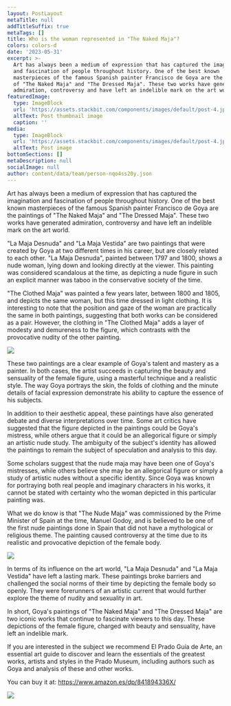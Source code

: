 ```yaml
---
layout: PostLayout
metaTitle: null
addTitleSuffix: true
metaTags: []
title: Who is the woman represented in "The Naked Maja"?
colors: colors-d
date: '2023-05-31'
excerpt: >-
  Art has always been a medium of expression that has captured the imagination
  and fascination of people throughout history. One of the best known
  masterpieces of the famous Spanish painter Francisco de Goya are the paintings
  of "The Naked Maja" and "The Dressed Maja". These two works have generated
  admiration, controversy and have left an indelible mark on the art world.
featuredImage:
  type: ImageBlock
  url: 'https://assets.stackbit.com/components/images/default/post-4.jpeg'
  altText: Post thumbnail image
  caption: ''
media:
  type: ImageBlock
  url: 'https://assets.stackbit.com/components/images/default/post-4.jpeg'
  altText: Post image
bottomSections: []
metaDescription: null
socialImage: null
author: content/data/team/person-nqo4ss20y.json
---
```

Art has always been a medium of expression that has captured the imagination and fascination of people throughout history. One of the best known masterpieces of the famous Spanish painter Francisco de Goya are the paintings of "The Naked Maja" and "The Dressed Maja". These two works have generated admiration, controversy and have left an indelible mark on the art world.

"La Maja Desnuda" and "La Maja Vestida" are two paintings that were created by Goya at two different times in his career, but are closely related to each other. "La Maja Desnuda", painted between 1797 and 1800, shows a nude woman, lying down and looking directly at the viewer. This painting was considered scandalous at the time, as depicting a nude figure in such an explicit manner was taboo in the conservative society of the time.

"The Clothed Maja" was painted a few years later, between 1800 and 1805, and depicts the same woman, but this time dressed in light clothing. It is interesting to note that the position and gaze of the woman are practically the same in both paintings, suggesting that both works can be considered as a pair. However, the clothing in "The Clothed Maja" adds a layer of modesty and demureness to the figure, which contrasts with the provocative nudity of the other painting.

![](https://upload.wikimedia.org/wikipedia/commons/a/a6/Goya_Maja_ubrana2.jpg)

These two paintings are a clear example of Goya's talent and mastery as a painter. In both cases, the artist succeeds in capturing the beauty and sensuality of the female figure, using a masterful technique and a realistic style. The way Goya portrays the skin, the folds of clothing and the minute details of facial expression demonstrate his ability to capture the essence of his subjects.

In addition to their aesthetic appeal, these paintings have also generated debate and diverse interpretations over time. Some art critics have suggested that the figure depicted in the paintings could be Goya's mistress, while others argue that it could be an allegorical figure or simply an artistic nude study. The ambiguity of the subject's identity has allowed the paintings to remain the subject of speculation and analysis to this day.

Some scholars suggest that the nude maja may have been one of Goya's mistresses, while others believe she may be an allegorical figure or simply a study of artistic nudes without a specific identity. Since Goya was known for portraying both real people and imaginary characters in his works, it cannot be stated with certainty who the woman depicted in this particular painting was.

What we do know is that "The Nude Maja" was commissioned by the Prime Minister of Spain at the time, Manuel Godoy, and is believed to be one of the first nude paintings done in Spain that did not have a mythological or religious theme. The painting caused controversy at the time due to its realistic and provocative depiction of the female body.

![](https://upload.wikimedia.org/wikipedia/commons/4/4c/Goya_Maja_naga2.jpg)

In terms of its influence on the art world, "La Maja Desnuda" and "La Maja Vestida" have left a lasting mark. These paintings broke barriers and challenged the social norms of their time by depicting the female body so openly. They were forerunners of an artistic current that would further explore the theme of nudity and sexuality in art.

In short, Goya's paintings of "The Naked Maja" and "The Dressed Maja" are two iconic works that continue to fascinate viewers to this day. These depictions of the female figure, charged with beauty and sensuality, have left an indelible mark.

If you are interested in the subject we recommend El Prado Guía de Arte, an essential art guide to discover and learn the essentials of the greatest works, artists and styles in the Prado Museum, including authors such as Goya and analysis of these and other works.

You can buy it at: <https://www.amazon.es/dp/841894336X/>

![](/images/1657615099.png)

